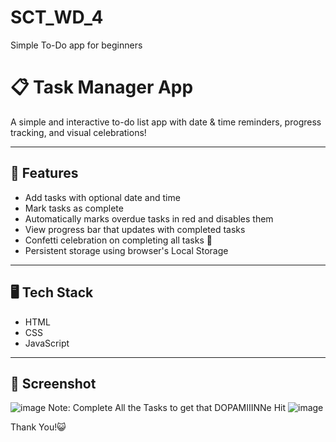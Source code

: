 # SCT_WD_4
Simple To-Do app for beginners
# 📋 Task Manager App

A simple and interactive to-do list app with date & time reminders, progress tracking, and visual celebrations!

---

## 🚀 Features

- Add tasks with optional date and time
- Mark tasks as complete
- Automatically marks overdue tasks in red and disables them
- View progress bar that updates with completed tasks
- Confetti celebration on completing all tasks 🎉
- Persistent storage using browser's Local Storage

---

## 🖥️ Tech Stack

- HTML
- CSS
- JavaScript

---

## 📸 Screenshot
![image](https://github.com/user-attachments/assets/a02eb768-35d5-495e-9bbe-92e64aeb041c)
Note: Complete All the Tasks to get that DOPAMIIINNe Hit
![image](https://github.com/user-attachments/assets/a6645e62-5555-4dad-a1c8-6051c0ac29f1)


Thank You!😺




